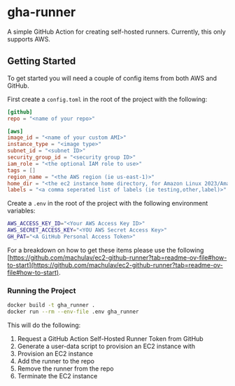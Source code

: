 # gha-runner
A simple GitHub Action for creating self-hosted runners. Currently, this only supports AWS.

## Getting Started
To get started you will need a couple of config items from both AWS and GitHub.

First create a `config.toml` in the root of the project with the following:
```toml
[github]
repo = "<name of your repo>"

[aws]
image_id = "<name of your custom AMI>"
instance_type = "<image type>"
subnet_id = "<subnet ID>"
security_group_id = "<security group ID>"
iam_role = "<the optional IAM role to use>"
tags = []
region_name = "<the AWS region (ie us-east-1)>"
home_dir = "<the ec2 instance home directory, for Amazon Linux 2023/Amazon Linux 2 this is /home/ec2-user>"
labels = "<a comma seperated list of labels (ie testing,other,label)>"
```

Create a `.env` in the root of the project with the following environment variables:
```sh
AWS_ACCESS_KEY_ID="<Your AWS Access Key ID>"
AWS_SECRET_ACCESS_KEY="<YOU AWS Secret Access Key>"
GH_PAT="<A GitHub Personal Access Token>"
```

For a breakdown on how to get these items please use the following [https://github.com/machulav/ec2-github-runner?tab=readme-ov-file#how-to-start](https://github.com/machulav/ec2-github-runner?tab=readme-ov-file#how-to-start).


### Running the Project
```sh
docker build -t gha_runner .
docker run --rm --env-file .env gha_runner
```
This will do the following:
1. Request a GitHub Action Self-Hosted Runner Token from GitHub
2. Generate a user-data script to provision an EC2 instance with
3. Provision an EC2 instance
4. Add the runner to the repo
5. Remove the runner from the repo
6. Terminate the EC2 instance

